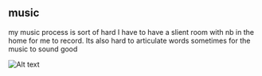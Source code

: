
## music
my music process is sort of hard I have to have a slient room with nb in the home for me to record. Its also hard to articulate words sometimes for the music to sound good

![Alt text](https://encrypted-tbn0.gstatic.com/images?q=tbn:ANd9GcRMLYh7jRBjiM2rx4frVlb3-1lu5BIzRx8wCA&s "Optional title text")
